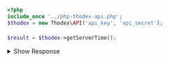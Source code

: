 ```php
<?php
include_once '../php-thodex-api.php';
$thodex = new Thodex\API('api_key', 'api_secret');
```

####
```php
$result = $thodex->getServerTime();
```

<details>
 <summary>Show Response</summary>

    stdClass Object
    (
        [error] => 
        [result] => stdClass Object
            (
                [time] => 1606161629
                [timestamp] => 2020-11-23 23:00:29
            )
    
    )
</details>
